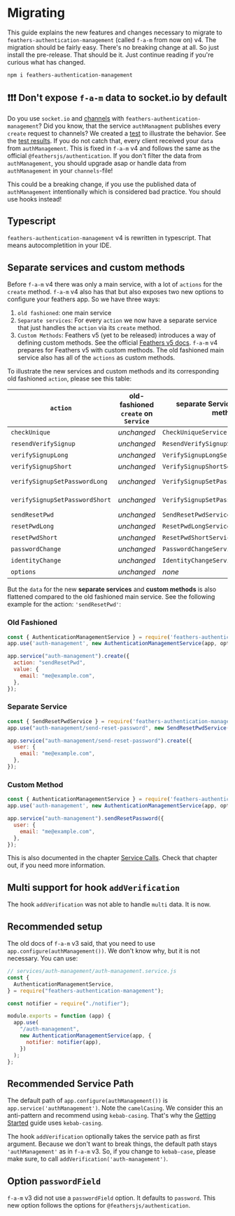 # Migrating

This guide explains the new features and changes necessary to migrate to `feathers-authentication-management` (called `f-a-m` from now on) v4. The migration should be fairly easy. There's no breaking change at all. So just install the pre-release. That should be it. Just continue reading if you're curious what has changed.

```bash
npm i feathers-authentication-management
```

## ❗️❗️❗️ Don't expose `f-a-m` data to socket.io by default

Do you use `socket.io` and [channels](https://docs.feathersjs.com/api/channels.html) with `feathers-authentication-management`? Did you know, that the service  `authManagment` publishes every `create` request to channels? We created a [test](https://github.com/feathersjs-ecosystem/feathers-authentication-management/blob/illustrate-publish-leak/test/scaffolding.test.js#L108) to illustrate the behavior. See the [test results](https://github.com/feathersjs-ecosystem/feathers-authentication-management/runs/4764626400?check_suite_focus=true).
If you do not catch that, every client received your `data` from `authManagement`. This is fixed in `f-a-m` v4 and follows the same as the official `@feathersjs/authentication`. If you don't filter the data from `authManagement`, you should upgrade asap or handle data from `authManagement` in your `channels`-file!

This could be a breaking change, if you use the published data of `authManagement` intentionally which is considered bad practice. You should use hooks instead!

## Typescript

`feathers-authentication-management`  v4 is rewritten in typescript. That means autocompletition in your IDE.

## Separate services and custom methods

Before `f-a-m` v4 there was only a main service, with a lot of `actions` for the `create` method. `f-a-m` v4 also has that but also exposes two new options to configure your feathers app. So we have three ways:
1. `old fashioned`: one main service
2. `Separate services`: For every `action` we now have a separate service that just handles the `action` via its `create` method.
3. `Custom Methods`: Feathers v5 (yet to be released) introduces a way of defining custom methods. See the official [Feathers v5 docs](https://dove.docs.feathersjs.com/api/services.html#custom-methods). `f-a-m` v4 prepares for Feathers v5 with custom methods. The old fashioned main service also has all of the `actions` as custom methods.

To illustrate the new services and custom methods and its corresponding old fashioned `action`, please see this table:

| `action` | old-fashioned `create` on `Service` | separate Service with `create` method | `custom methods` on `Service` (feathers v5 preparation) |
|---|---|---|---|
| `checkUnique` | *unchanged* | `CheckUniqueService` | `checkUnique` method |
| `resendVerifySignup` | *unchanged* | `ResendVerifySignupService` | `resendVerifySignup` method |
| `verifySignupLong` | *unchanged* | `VerifySignupLongService` | `verifySignupLong` method |
| `verifySignupShort` | *unchanged* | `VerifySignupShortService` | `verifySignupShort` method |
| `verifySignupSetPasswordLong` | *unchanged* | `VerifySignupSetPasswordLongService` | `verifySignupSetPasswordLong` method |
| `verifySignupSetPasswordShort` | *unchanged* | `VerifySignupSetPasswordShortService` | `verifySignupSetPasswordShort` method |
| `sendResetPwd` | *unchanged* | `SendResetPwdService` | `sendResetPassword` method |
| `resetPwdLong` | *unchanged* | `ResetPwdLongService` | `resetPasswordLong` method |
| `resetPwdShort` | *unchanged* | `ResetPwdShortService` | `resetPasswordShort` method |
| `passwordChange` | *unchanged* | `PasswordChangeService` | `passwordChange` method |
| `identityChange` | *unchanged* | `IdentityChangeService` | `identityChange` method |
| `options` | *unchanged* | *none* | *none* |

But the `data` for the new **separate services** and **custom methods** is also flattened compared to the old fashioned main service. See the following example for the action: `'sendResetPwd'`:

### Old Fashioned

```js
const { AuthenticationManagementService } = require('feathers-authentication-management');
app.use('auth-management', new AuthenticationManagementService(app, options));

app.service("auth-management").create({
  action: "sendResetPwd",
  value: {
    email: "me@example.com",
  },
});
```

### Separate Service

```js
const { SendResetPwdService } = require('feathers-authentication-management');
app.use("auth-management/send-reset-password", new SendResetPwdService(app, options));

app.service("auth-management/send-reset-password").create({
  user: {
    email: "me@example.com",
  },
});
```

### Custom Method

```js
const { AuthenticationManagementService } = require('feathers-authentication-management');
app.use('auth-management', new AuthenticationManagementService(app, options));

app.service("auth-management").sendResetPassword({
  user: {
    email: "me@example.com",
  },
});
```

This is also documented in the chapter [Service Calls](./service-calls). Check that chapter out, if you need more information.

## Multi support for hook `addVerification`

The hook `addVerification` was not able to handle `multi` data. It is now.

## Recommended setup

The old docs of `f-a-m` v3 said, that you need to use `app.configure(authManagement())`. We don't know why, but it is not necessary. You can use:
```js
// services/auth-management/auth-management.service.js
const {
  AuthenticationManagementService,
} = require("feathers-authentication-management");

const notifier = require("./notifier");

module.exports = function (app) {
  app.use(
    "/auth-management",
    new AuthenticationManagementService(app, {
      notifier: notifier(app),
    })
  );
};
```

## Recommended Service Path

The default path of `app.configure(authManagement())` is `app.service('authManagement')`. Note the `camelCasing`. We consider this an anti-pattern and recommend using `kebab-casing`. That's why the [Getting Started](./getting-started) guide uses `kebab-casing`.

The hook `addVerification` optionally takes the service path as first argument. Because we don't want to break things, the default path stays `'authManagement'` as in `f-a-m` v3. So, if you change to `kebab-case`, please make sure, to call `addVerification('auth-management')`.

## Option `passwordField`

`f-a-m` v3 did not use a `passwordField` option. It defaults to `password`. This new option follows the options for `@feathersjs/authentication`.
